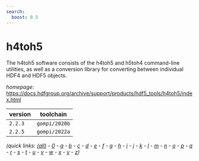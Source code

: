 ```yaml
---
search:
  boost: 0.5
---
```

# h4toh5

The h4toh5 software consists of the h4toh5 and h5toh4 command-line utilities,  as well as a conversion library for converting between individual HDF4 and HDF5 objects.

*homepage*: <https://docs.hdfgroup.org/archive/support/products/hdf5_tools/h4toh5/index.html>

version | toolchain
--------|----------
``2.2.3`` | ``gompi/2020b``
``2.2.5`` | ``gompi/2022a``


*(quick links: [(all)](../index.md) - [0](../0/index.md) - [a](../a/index.md) - [b](../b/index.md) - [c](../c/index.md) - [d](../d/index.md) - [e](../e/index.md) - [f](../f/index.md) - [g](../g/index.md) - [h](../h/index.md) - [i](../i/index.md) - [j](../j/index.md) - [k](../k/index.md) - [l](../l/index.md) - [m](../m/index.md) - [n](../n/index.md) - [o](../o/index.md) - [p](../p/index.md) - [q](../q/index.md) - [r](../r/index.md) - [s](../s/index.md) - [t](../t/index.md) - [u](../u/index.md) - [v](../v/index.md) - [w](../w/index.md) - [x](../x/index.md) - [y](../y/index.md) - [z](../z/index.md))*

